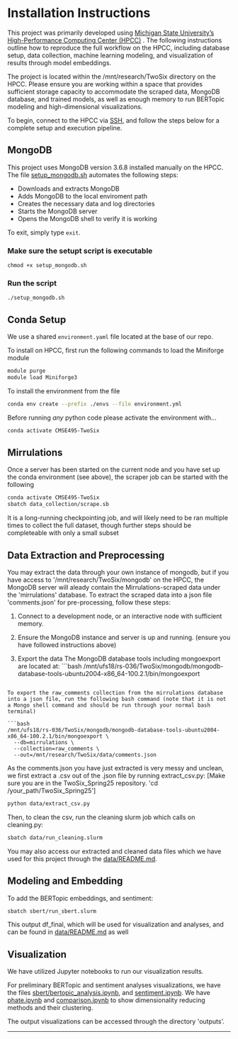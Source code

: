 
# Installation Instructions

This project was primarily developed using [Michigan State University’s High-Performance Computing Center (HPCC)](https://icer.msu.edu/) . The following instructions outline how to reproduce the full workflow on the HPCC, including database setup, data collection, machine learning modeling, and visualization of results through model embeddings.

The project is located within the /mnt/research/TwoSix directory on the HPCC. Please ensure you are working within a space that provides sufficient storage capacity to accommodate the scraped data, MongoDB database, and trained models, as well as enough memory to run BERTopic modeling and high-dimensional visualizations.

To begin, connect to the HPCC via [SSH](https://docs.icer.msu.edu/Connect_to_HPCC_System/), and follow the steps below for a complete setup and execution pipeline.

## MongoDB 

This project uses MongoDB version 3.6.8 installed manually on the HPCC. The file [setup_mongodb.sh](https://github.com/wangzey5/TwoSix_Spring25/blob/main/setup_mongodb.sh) automates the following steps:

- Downloads and extracts MongoDB
- Adds MongoDB to the local enviroment path
- Creates the necessary data and log directories
- Starts the MongoDB server
- Opens the MongoDB shell to verify it is working

To exit, simply type ```exit```. 

### Make sure the setupt script is executable
```
chmod +x setup_mongodb.sh
```
### Run the script 
```
./setup_mongodb.sh
```

## Conda Setup

We use a shared `environment.yaml` file located at the base of our repo.

To install on HPCC, first run the following commands to load the Miniforge module

```bash
module purge
module load Miniforge3
```

To install the environment from the file
```bash
conda env create --prefix ./envs --file environment.yml
```

Before running *any* python code please activate the environment with...
```bash
conda activate CMSE495-TwoSix
```

## Mirrulations

Once a server has been started on the current node and you have set up the conda environment (see above), the scraper job can be started with the following

```bash
conda activate CMSE495-TwoSix
sbatch data_collection/scrape.sb
```

It is a long-running checkpointing job, and will likely need to be ran multiple times to collect the full dataset, though further steps should be completeable with only a small subset

## Data Extraction and Preprocessing

You may extract the data through your own instance of mongodb, but if you have access to '/mnt/research/TwoSix/mongodb' on the HPCC, the MongoDB server will aleady contain the Mirrulations-scraped data under the 'mirrulations' database. To extract the scraped data into a json file 'comments.json' for pre-processing, follow these steps:

1. Connect to a development node, or an interactive node with sufficient memory.

2. Ensure the MongoDB instance and server is up and running. (ensure you have followed instructions above)

3. Export the data
The MongoDB database tools including mongoexport are located at: ```bash
/mnt/ufs18/rs-036/TwoSix/mongodb/mongodb-database-tools-ubuntu2004-x86_64-100.2.1/bin/mongoexport
```

To export the raw_comments collection from the mirrulations database into a json file, run the following bash command (note that it is not a Mongo shell command and should be run through your normal bash terminal)

```bash
/mnt/ufs18/rs-036/TwoSix/mongodb/mongodb-database-tools-ubuntu2004-x86_64-100.2.1/bin/mongoexport \
  --db=mirrulations \
  --collection=raw_comments \
  --out=/mnt/research/TwoSix/data/comments.json
```

As the comments.json you have just extracted is very messy and unclean, we first extract a .csv out of the .json file by running extract_csv.py: 
[Make sure you are in the TwoSix_Spring25 repository. 'cd /your_path/TwoSix_Spring25']

```bash
python data/extract_csv.py
```
Then, to clean the csv, run the cleaning slurm job which calls on cleaning.py:

```bash
sbatch data/run_cleaning.slurm
```

You may also access our extracted and cleaned data files which we have used for this project through the [data/README.md](data/README.md).

## Modeling and Embedding

To add the BERTopic embeddings, and sentiment:

```bash
sbatch sbert/run_sbert.slurm
```
This output df_final, which will be used for visualization and analyses, and can be found in [data/README.md](data/README.md) as well

## Visualization

We have utilized Jupyter notebooks to run our visualization results.

For preliminary BERTopic and sentiment analyses visualizations, we have the files [sbert/bertopic_analysis.ipynb](bertopic_analysis.ipynb), and [sentiment.ipynb](sbert/sentiment.ipynb). 
We have [phate.ipynb](visualizations/phate.ipynb) and [comparison.ipynb](visualizations/comparison.ipynb) to show dimensionality reducing methods and their clustering.

The output visualizations can be accessed through the directory 'outputs'.

---